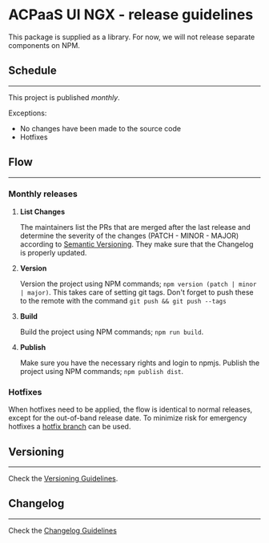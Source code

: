 # ACPaaS UI NGX - release guidelines

This package is supplied as a library.
For now, we will not release separate components on NPM.

## Schedule

---

This project is published *monthly*.

Exceptions:

* No changes have been made to the source code
* Hotfixes

## Flow

---

### Monthly releases

1. **List Changes**

   The maintainers list the PRs that are merged after the last release and determine the severity of the changes (PATCH - MINOR - MAJOR) according to [Semantic Versioning](https://semver.org/). They make sure that the Changelog is properly updated.

2. **Version**

   Version the project using NPM commands; `npm version (patch | minor | major)`. This takes care of setting git tags. Don't forget to push these to the remote with the command `git push && git push --tags`

3. **Build**

   Build the project using NPM commands; `npm run build`.

3. **Publish**

   Make sure you have the necessary rights and login to npmjs. Publish the project using NPM commands; `npm publish dist`.

### Hotfixes

When hotfixes need to be applied, the flow is identical to normal releases, except for the out-of-band release date. To minimize risk for emergency hotfixes a [hotfix branch](./VERSIONING.md#hotfixes) can be used.

## Versioning

---

Check the [Versioning Guidelines](./VERSIONING.md).

## Changelog

---

Check the [Changelog Guidelines](./CHANGELOG.md)